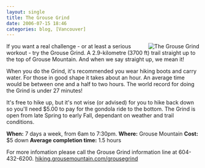 ```yaml
---
layout: single
title: The Grouse Grind
date: 2006-07-15 18:46
categories: blog, [Vancouver]
---
```

<img src="/public/uploads/2006/07/grouse-grind.gif" id="image39" alt="The Grouse Grind" align="right" />

If you want a real challenge - or at least a serious workout - try the Grouse Grind. A 2.9-kilometre (3700 ft) trail straight up to the top of Grouse Mountain. And when we say straight up, we mean it!

When you do the Grind, it's recommended you wear hiking boots and carry water. For those in good shape it takes about an hour. An average time would be between one and a half to two hours. The world record for doing the Grind is under 27 minutes!

It's free to hike up, but it's not wise (or advised) for you to hike back down so you'll need $5.00 to pay for the gondola ride to the bottom. The Grind is open from late Spring to early Fall, dependant on weather and trail conditions.

<strong>When:</strong> 7 days a week, from 6am to 7:30pm.
<strong>Where:</strong> Grouse Mountain
<strong>Cost:</strong> $5 down
<strong>Average completion time:</strong> 1.5 hours

For more infomation please call
the Grouse Grind information line at 604-432-6200.
<a href="http://hiking.grousemountain.com/grousegrind">hiking.grousemountain.com/grousegrind</a>
